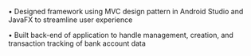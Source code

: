 • Designed framework using MVC design pattern in Android Studio and JavaFX to streamline user experience

• Built back-end of application to handle management, creation, and transaction tracking of bank account data
